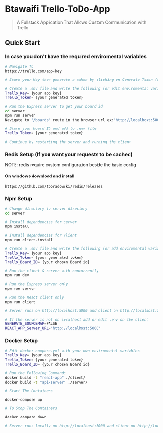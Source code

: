 # Btawaifi Trello-ToDo-App

> A Fullstack Application That Allows Custom Communication with Trello

## Quick Start

### In case you don't have the required enviromental variables

``` bash
# Navigate To
https://trello.com/app-key

# Store your Key then generate a token by clicking on Generate Token (store it also)

# Create a .env file and write the following (or edit enviromental variables on the webhost)
Trello_Key= {your app key}
Trello_Token= {your generated token}

# Run the Express server to get your board id
cd server
npm run server
Navigate to '/boards' route in the browser url ex:"http://localhost:5000/boards"

# Store your board ID and add to .env file
Trello_Token= {your generated token}

# Continue by restarting the server and running the client
```

### Redis Setup (If you want your requests to be cached)

NOTE: redis require custom configuration beside the basic config

#### On windows download and install

```bash
https://github.com/tporadowski/redis/releases
```

### Npm Setup

``` bash
# Change directory to server directory
cd server

# Install dependencies for server
npm install

# Install dependencies for client
npm run client-install

# Create a .env file and write the following (or add enviromental variables on the webhost)
Trello_Key= {your app key}
Trello_Token= {your generated token}
Trello_Board_ID= {your chosen Board id}

# Run the client & server with concurrently
npm run dev

# Run the Express server only
npm run server

# Run the React client only
npm run client

# Server runs on http://localhost:5000 and client on http://localhost:3000

# If the server is not on localhost add or edit .env on the client
GENERATE_SOURCEMAP=FALSE
REACT_APP_Server_URL="http://localhost:5000"

```


### Docker Setup

``` bash
# Edit docker-compose.yml with your own enviromental variables
Trello_Key= {your app key}
Trello_Token= {your generated token}
Trello_Board_ID= {your chosen Board id}

# Run the Following Commands
docker build -t "react-app" ./client/
docker build -t "api-server" ./server/

# Start The Containers

docker-compose up

# To Stop The Containers

docker-compose down

# Server runs locally on http://localhost:5000 and client on http://localhost:3000
```

